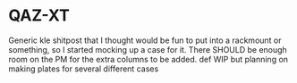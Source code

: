 # QAZ-XT

Generic kle shitpost that I thought would be fun to put into a rackmount or something, so I started mocking up a case for it. There SHOULD be enough room on the PM for the extra columns to be added. def WIP but planning on making plates for several different cases
